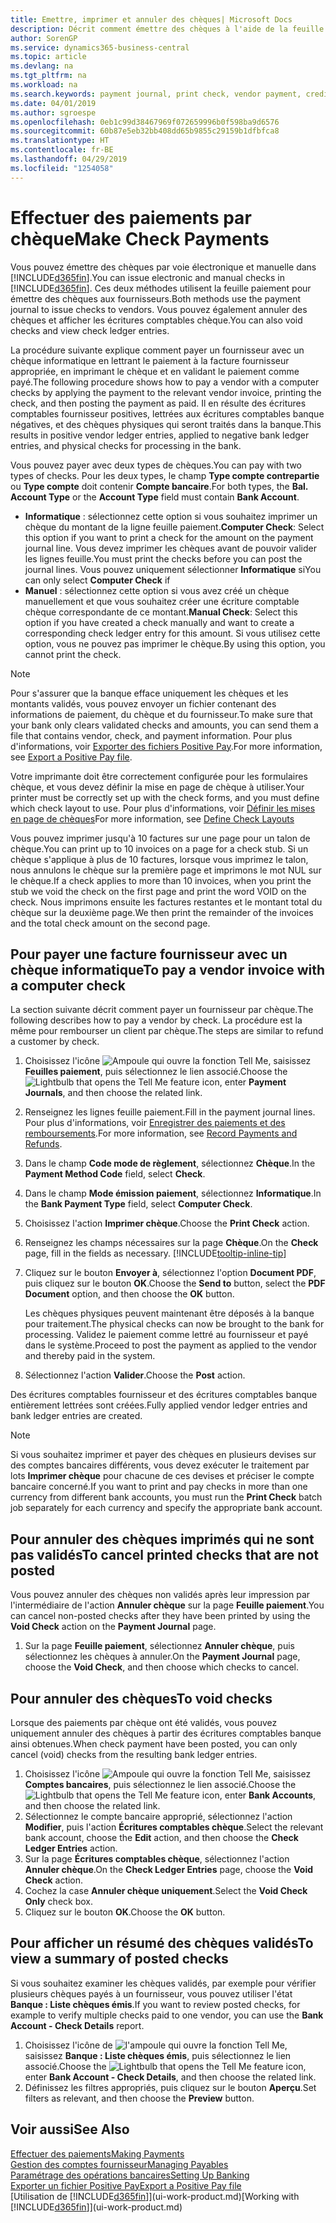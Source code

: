 ```yaml
---
title: Emettre, imprimer et annuler des chèques| Microsoft Docs
description: Décrit comment émettre des chèques à l'aide de la feuille paiement, imprimer des chèques, et annuler ou afficher les écritures comptables chèque dans Business Central.
author: SorenGP
ms.service: dynamics365-business-central
ms.topic: article
ms.devlang: na
ms.tgt_pltfrm: na
ms.workload: na
ms.search.keywords: payment journal, print check, vendor payment, creditor, debt, balance due, AP
ms.date: 04/01/2019
ms.author: sgroespe
ms.openlocfilehash: 0eb1c99d38467969f072659996b0f598ba9d6576
ms.sourcegitcommit: 60b87e5eb32bb408dd65b9855c29159b1dfbfca8
ms.translationtype: HT
ms.contentlocale: fr-BE
ms.lasthandoff: 04/29/2019
ms.locfileid: "1254058"
---
```

# <a name="make-check-payments"></a><span data-ttu-id="3af44-103">Effectuer des paiements par chèque</span><span class="sxs-lookup"><span data-stu-id="3af44-103">Make Check Payments</span></span>
<span data-ttu-id="3af44-104">Vous pouvez émettre des chèques par voie électronique et manuelle dans [!INCLUDE[d365fin](includes/d365fin_md.md)].</span><span class="sxs-lookup"><span data-stu-id="3af44-104">You can issue electronic and manual checks in [!INCLUDE[d365fin](includes/d365fin_md.md)].</span></span> <span data-ttu-id="3af44-105">Ces deux méthodes utilisent la feuille paiement pour émettre des chèques aux fournisseurs.</span><span class="sxs-lookup"><span data-stu-id="3af44-105">Both methods use the payment journal to issue checks to vendors.</span></span> <span data-ttu-id="3af44-106">Vous pouvez également annuler des chèques et afficher les écritures comptables chèque.</span><span class="sxs-lookup"><span data-stu-id="3af44-106">You can also void checks and view check ledger entries.</span></span>

<span data-ttu-id="3af44-107">La procédure suivante explique comment payer un fournisseur avec un chèque informatique en lettrant le paiement à la facture fournisseur appropriée, en imprimant le chèque et en validant le paiement comme payé.</span><span class="sxs-lookup"><span data-stu-id="3af44-107">The following procedure shows how to pay a vendor with a computer checks by applying the payment to the relevant vendor invoice, printing the check, and then posting the payment as paid.</span></span> <span data-ttu-id="3af44-108">Il en résulte des écritures comptables fournisseur positives, lettrées aux écritures comptables banque négatives, et des chèques physiques qui seront traités dans la banque.</span><span class="sxs-lookup"><span data-stu-id="3af44-108">This results in positive vendor ledger entries, applied to negative bank ledger entries, and physical checks for processing in the bank.</span></span>

<span data-ttu-id="3af44-109">Vous pouvez payer avec deux types de chèques.</span><span class="sxs-lookup"><span data-stu-id="3af44-109">You can pay with two types of checks.</span></span> <span data-ttu-id="3af44-110">Pour les deux types, le champ **Type compte contrepartie** ou **Type compte** doit contenir **Compte bancaire**.</span><span class="sxs-lookup"><span data-stu-id="3af44-110">For both types, the **Bal. Account Type** or the **Account Type** field must contain **Bank Account**.</span></span>

- <span data-ttu-id="3af44-111">**Informatique** : sélectionnez cette option si vous souhaitez imprimer un chèque du montant de la ligne feuille paiement.</span><span class="sxs-lookup"><span data-stu-id="3af44-111">**Computer Check**: Select this option if you want to print a check for the amount on the payment journal line.</span></span> <span data-ttu-id="3af44-112">Vous devez imprimer les chèques avant de pouvoir valider les lignes feuille.</span><span class="sxs-lookup"><span data-stu-id="3af44-112">You must print the checks before you can post the journal lines.</span></span> <span data-ttu-id="3af44-113">Vous pouvez uniquement sélectionner **Informatique** si</span><span class="sxs-lookup"><span data-stu-id="3af44-113">You can only select **Computer Check** if</span></span>
- <span data-ttu-id="3af44-114">**Manuel** : sélectionnez cette option si vous avez créé un chèque manuellement et que vous souhaitez créer une écriture comptable chèque correspondante de ce montant.</span><span class="sxs-lookup"><span data-stu-id="3af44-114">**Manual Check**: Select this option if you have created a check manually and want to create a corresponding check ledger entry for this amount.</span></span> <span data-ttu-id="3af44-115">Si vous utilisez cette option, vous ne pouvez pas imprimer le chèque.</span><span class="sxs-lookup"><span data-stu-id="3af44-115">By using this option, you cannot print the check.</span></span>

> [!NOTE]  
> <span data-ttu-id="3af44-116">Pour s'assurer que la banque efface uniquement les chèques et les montants validés, vous pouvez envoyer un fichier contenant des informations de paiement, du chèque et du fournisseur.</span><span class="sxs-lookup"><span data-stu-id="3af44-116">To make sure that your bank only clears validated checks and amounts, you can send them a file that contains vendor, check, and payment information.</span></span> <span data-ttu-id="3af44-117">Pour plus d'informations, voir [Exporter des fichiers Positive Pay](finance-how-positive-pay.md).</span><span class="sxs-lookup"><span data-stu-id="3af44-117">For more information, see [Export a Positive Pay file](finance-how-positive-pay.md).</span></span>

<span data-ttu-id="3af44-118">Votre imprimante doit être correctement configurée pour les formulaires chèque, et vous devez définir la mise en page de chèque à utiliser.</span><span class="sxs-lookup"><span data-stu-id="3af44-118">Your printer must be correctly set up with the check forms, and you must define which check layout to use.</span></span> <span data-ttu-id="3af44-119">Pour plus d'informations, voir [Définir les mises en page de chèques](finance-how-define-check-layouts.md)</span><span class="sxs-lookup"><span data-stu-id="3af44-119">For more information, see [Define Check Layouts](finance-how-define-check-layouts.md)</span></span>

<span data-ttu-id="3af44-120">Vous pouvez imprimer jusqu'à 10 factures sur une page pour un talon de chèque.</span><span class="sxs-lookup"><span data-stu-id="3af44-120">You can print up to 10 invoices on a page for a check stub.</span></span> <span data-ttu-id="3af44-121">Si un chèque s'applique à plus de 10 factures, lorsque vous imprimez le talon, nous annulons le chèque sur la première page et imprimons le mot NUL sur le chèque.</span><span class="sxs-lookup"><span data-stu-id="3af44-121">If a check applies to more than 10 invoices, when you print the stub we void the check on the first page and print the word VOID on the check.</span></span> <span data-ttu-id="3af44-122">Nous imprimons ensuite les factures restantes et le montant total du chèque sur la deuxième page.</span><span class="sxs-lookup"><span data-stu-id="3af44-122">We then print the remainder of the invoices and the total check amount on the second page.</span></span> 

## <a name="to-pay-a-vendor-invoice-with-a-computer-check"></a><span data-ttu-id="3af44-123">Pour payer une facture fournisseur avec un chèque informatique</span><span class="sxs-lookup"><span data-stu-id="3af44-123">To pay a vendor invoice with a computer check</span></span>
<span data-ttu-id="3af44-124">La section suivante décrit comment payer un fournisseur par chèque.</span><span class="sxs-lookup"><span data-stu-id="3af44-124">The following describes how to pay a vendor by check.</span></span> <span data-ttu-id="3af44-125">La procédure est la même pour rembourser un client par chèque.</span><span class="sxs-lookup"><span data-stu-id="3af44-125">The steps are similar to refund a customer by check.</span></span>

1. <span data-ttu-id="3af44-126">Choisissez l'icône ![Ampoule qui ouvre la fonction Tell Me](media/ui-search/search_small.png "Dites-moi ce que vous voulez faire"), saisissez **Feuilles paiement**, puis sélectionnez le lien associé.</span><span class="sxs-lookup"><span data-stu-id="3af44-126">Choose the ![Lightbulb that opens the Tell Me feature](media/ui-search/search_small.png "Tell me what you want to do") icon, enter **Payment Journals**, and then choose the related link.</span></span>
2. <span data-ttu-id="3af44-127">Renseignez les lignes feuille paiement.</span><span class="sxs-lookup"><span data-stu-id="3af44-127">Fill in the payment journal lines.</span></span> <span data-ttu-id="3af44-128">Pour plus d'informations, voir [Enregistrer des paiements et des remboursements](payables-how-post-payments-refunds.md).</span><span class="sxs-lookup"><span data-stu-id="3af44-128">For more information, see [Record Payments and Refunds](payables-how-post-payments-refunds.md).</span></span>
3. <span data-ttu-id="3af44-129">Dans le champ **Code mode de règlement**, sélectionnez **Chèque**.</span><span class="sxs-lookup"><span data-stu-id="3af44-129">In the **Payment Method Code** field, select **Check**.</span></span>
4. <span data-ttu-id="3af44-130">Dans le champ **Mode émission paiement**, sélectionnez **Informatique**.</span><span class="sxs-lookup"><span data-stu-id="3af44-130">In the **Bank Payment Type** field, select **Computer Check**.</span></span>
5. <span data-ttu-id="3af44-131">Choisissez l'action **Imprimer chèque**.</span><span class="sxs-lookup"><span data-stu-id="3af44-131">Choose the **Print Check** action.</span></span>
6. <span data-ttu-id="3af44-132">Renseignez les champs nécessaires sur la page **Chèque**.</span><span class="sxs-lookup"><span data-stu-id="3af44-132">On the **Check** page, fill in the fields as necessary.</span></span> [!INCLUDE[tooltip-inline-tip](includes/tooltip-inline-tip_md.md)]
7. <span data-ttu-id="3af44-133">Cliquez sur le bouton **Envoyer à**, sélectionnez l'option **Document PDF**, puis cliquez sur le bouton **OK**.</span><span class="sxs-lookup"><span data-stu-id="3af44-133">Choose the **Send to** button, select the **PDF Document** option, and then choose the **OK** button.</span></span>

    <span data-ttu-id="3af44-134">Les chèques physiques peuvent maintenant être déposés à la banque pour traitement.</span><span class="sxs-lookup"><span data-stu-id="3af44-134">The physical checks can now be brought to the bank for processing.</span></span> <span data-ttu-id="3af44-135">Validez le paiement comme lettré au fournisseur et payé dans le système.</span><span class="sxs-lookup"><span data-stu-id="3af44-135">Proceed to post the payment as applied to the vendor and thereby paid in the system.</span></span>
8. <span data-ttu-id="3af44-136">Sélectionnez l'action **Valider**.</span><span class="sxs-lookup"><span data-stu-id="3af44-136">Choose the **Post** action.</span></span>

<span data-ttu-id="3af44-137">Des écritures comptables fournisseur et des écritures comptables banque entièrement lettrées sont créées.</span><span class="sxs-lookup"><span data-stu-id="3af44-137">Fully applied vendor ledger entries and bank ledger entries are created.</span></span>

> [!NOTE]  
> <span data-ttu-id="3af44-138">Si vous souhaitez imprimer et payer des chèques en plusieurs devises sur des comptes bancaires différents, vous devez exécuter le traitement par lots **Imprimer chèque** pour chacune de ces devises et préciser le compte bancaire concerné.</span><span class="sxs-lookup"><span data-stu-id="3af44-138">If you want to print and pay checks in more than one currency from different bank accounts, you must run the **Print Check** batch job separately for each currency and specify the appropriate bank account.</span></span>

## <a name="to-cancel-printed-checks-that-are-not-posted"></a><span data-ttu-id="3af44-139">Pour annuler des chèques imprimés qui ne sont pas validés</span><span class="sxs-lookup"><span data-stu-id="3af44-139">To cancel printed checks that are not posted</span></span>
<span data-ttu-id="3af44-140">Vous pouvez annuler des chèques non validés après leur impression par l'intermédiaire de l'action **Annuler chèque** sur la page **Feuille paiement**.</span><span class="sxs-lookup"><span data-stu-id="3af44-140">You can cancel non-posted checks after they have been printed by using the **Void Check** action on the **Payment Journal** page.</span></span>

1. <span data-ttu-id="3af44-141">Sur la page **Feuille paiement**, sélectionnez **Annuler chèque**, puis sélectionnez les chèques à annuler.</span><span class="sxs-lookup"><span data-stu-id="3af44-141">On the **Payment Journal** page, choose the **Void Check**, and then choose which checks to cancel.</span></span>

## <a name="to-void-checks"></a><span data-ttu-id="3af44-142">Pour annuler des chèques</span><span class="sxs-lookup"><span data-stu-id="3af44-142">To void checks</span></span>
<span data-ttu-id="3af44-143">Lorsque des paiements par chèque ont été validés, vous pouvez uniquement annuler des chèques à partir des écritures comptables banque ainsi obtenues.</span><span class="sxs-lookup"><span data-stu-id="3af44-143">When check payment have been posted, you can only cancel (void) checks from the resulting bank ledger entries.</span></span>

1. <span data-ttu-id="3af44-144">Choisissez l'icône ![Ampoule qui ouvre la fonction Tell Me](media/ui-search/search_small.png "Dites-moi ce que vous voulez faire"), saisissez **Comptes bancaires**, puis sélectionnez le lien associé.</span><span class="sxs-lookup"><span data-stu-id="3af44-144">Choose the ![Lightbulb that opens the Tell Me feature](media/ui-search/search_small.png "Tell me what you want to do") icon, enter **Bank Accounts**, and then choose the related link.</span></span>
2. <span data-ttu-id="3af44-145">Sélectionnez le compte bancaire approprié, sélectionnez l'action **Modifier**, puis l'action **Écritures comptables chèque**.</span><span class="sxs-lookup"><span data-stu-id="3af44-145">Select the relevant bank account, choose the **Edit** action, and then choose the **Check Ledger Entries** action.</span></span>
3. <span data-ttu-id="3af44-146">Sur la page **Écritures comptables chèque**, sélectionnez l'action **Annuler chèque**.</span><span class="sxs-lookup"><span data-stu-id="3af44-146">On the **Check Ledger Entries** page, choose the **Void Check** action.</span></span>
4. <span data-ttu-id="3af44-147">Cochez la case **Annuler chèque uniquement**.</span><span class="sxs-lookup"><span data-stu-id="3af44-147">Select the **Void Check Only** check box.</span></span>
5. <span data-ttu-id="3af44-148">Cliquez sur le bouton **OK**.</span><span class="sxs-lookup"><span data-stu-id="3af44-148">Choose the **OK** button.</span></span>

## <a name="to-view-a-summary-of-posted-checks"></a><span data-ttu-id="3af44-149">Pour afficher un résumé des chèques validés</span><span class="sxs-lookup"><span data-stu-id="3af44-149">To view a summary of posted checks</span></span>
<span data-ttu-id="3af44-150">Si vous souhaitez examiner les chèques validés, par exemple pour vérifier plusieurs chèques payés à un fournisseur, vous pouvez utiliser l'état **Banque : Liste chèques émis**.</span><span class="sxs-lookup"><span data-stu-id="3af44-150">If you want to review posted checks, for example to verify multiple checks paid to one vendor, you can use the **Bank Account - Check Details** report.</span></span>
1. <span data-ttu-id="3af44-151">Choisissez l'icône de ![l'ampoule qui ouvre la fonction Tell Me](media/ui-search/search_small.png "Dites-moi ce que vous voulez faire"), saisissez **Banque : Liste chèques émis**, puis sélectionnez le lien associé.</span><span class="sxs-lookup"><span data-stu-id="3af44-151">Choose the ![Lightbulb that opens the Tell Me feature](media/ui-search/search_small.png "Tell me what you want to do") icon, enter **Bank Account - Check Details**, and then choose the related link.</span></span>
2. <span data-ttu-id="3af44-152">Définissez les filtres appropriés, puis cliquez sur le bouton **Aperçu**.</span><span class="sxs-lookup"><span data-stu-id="3af44-152">Set filters as relevant, and then choose the **Preview** button.</span></span>

## <a name="see-also"></a><span data-ttu-id="3af44-153">Voir aussi</span><span class="sxs-lookup"><span data-stu-id="3af44-153">See Also</span></span>
[<span data-ttu-id="3af44-154">Effectuer des paiements</span><span class="sxs-lookup"><span data-stu-id="3af44-154">Making Payments</span></span>](payables-make-payments.md)  
[<span data-ttu-id="3af44-155">Gestion des comptes fournisseur</span><span class="sxs-lookup"><span data-stu-id="3af44-155">Managing Payables</span></span>](payables-manage-payables.md)  
[<span data-ttu-id="3af44-156">Paramétrage des opérations bancaires</span><span class="sxs-lookup"><span data-stu-id="3af44-156">Setting Up Banking</span></span>](bank-setup-banking.md)  
[<span data-ttu-id="3af44-157">Exporter un fichier Positive Pay</span><span class="sxs-lookup"><span data-stu-id="3af44-157">Export a Positive Pay file</span></span>](finance-how-positive-pay.md)  
<span data-ttu-id="3af44-158">[Utilisation de [!INCLUDE[d365fin](includes/d365fin_md.md)]](ui-work-product.md)</span><span class="sxs-lookup"><span data-stu-id="3af44-158">[Working with [!INCLUDE[d365fin](includes/d365fin_md.md)]](ui-work-product.md)</span></span>  
